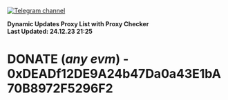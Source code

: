[![Telegram channel](https://img.shields.io/endpoint?url=https://runkit.io/damiankrawczyk/telegram-badge/branches/master?url=https://t.me/n4z4v0d)](https://t.me/n4z4v0d) 

**Dynamic Updates Proxy List with Proxy Checker**  
**Last Updated: 24.12.23 21:25**

# DONATE (_any evm_) - 0xDEADf12DE9A24b47Da0a43E1bA70B8972F5296F2
